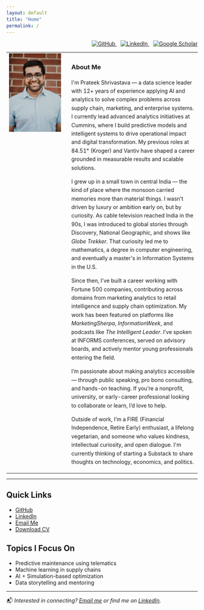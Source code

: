 ```yaml
---
layout: default
title: "Home"
permalink: /
---
```


<div style="text-align: right; margin-top: 10px;">
  <a href="https://github.com/prateek0489" target="_blank" style="margin-right: 10px;">
    <img src="https://cdn.jsdelivr.net/gh/devicons/devicon/icons/github/github-original.svg" alt="GitHub" width="24" height="24">
  </a>
  <a href="https://linkedin.com/in/pshrivastava1989" target="_blank" style="margin-right: 10px;">
    <img src="https://cdn.jsdelivr.net/gh/devicons/devicon/icons/linkedin/linkedin-original.svg" alt="LinkedIn" width="24" height="24">
  </a>
  <a href="https://scholar.google.com/citations?user=V62DoOgAAAAJ" target="_blank">
    <img src="https://upload.wikimedia.org/wikipedia/commons/4/4e/Google_Scholar_logo.svg" alt="Google Scholar" width="24" height="24">
  </a>
</div>


<table>
<tr>
<td style="width: 30%; vertical-align: top;">
  <img src="/assets/images/prateek.jpg" alt="Prateek Shrivastava" width="300" >
</td>
<td style="padding-left: 20px; vertical-align: top; line-height: 1.6;">

  <h3> About Me</h3>

  <p>I'm Prateek Shrivastava — a data science leader with 12+ years of experience applying AI and analytics to solve complex problems across supply chain, marketing, and enterprise systems. I currently lead advanced analytics initiatives at Cummins, where I build predictive models and intelligent systems to drive operational impact and digital transformation. My previous roles at 84.51° (Kroger) and Vantiv have shaped a career grounded in measurable results and scalable solutions.</p>

  <p>I grew up in a small town in central India — the kind of place where the monsoon carried memories more than material things. I wasn’t driven by luxury or ambition early on, but by curiosity. As cable television reached India in the 90s, I was introduced to global stories through Discovery, National Geographic, and shows like <em>Globe Trekker</em>. That curiosity led me to mathematics, a degree in computer engineering, and eventually a master's in Information Systems in the U.S.</p>

  <p>Since then, I’ve built a career working with Fortune 500 companies, contributing across domains from marketing analytics to retail intelligence and supply chain optimization. My work has been featured on platforms like <em>MarketingSherpa</em>, <em>InformationWeek</em>, and podcasts like <em>The Intelligent Leader</em>. I’ve spoken at INFORMS conferences, served on advisory boards, and actively mentor young professionals entering the field.</p>

  <p>I’m passionate about making analytics accessible — through public speaking, pro bono consulting, and hands-on teaching. If you’re a nonprofit, university, or early-career professional looking to collaborate or learn, I’d love to help.</p>

  <p>Outside of work, I’m a FIRE (Financial Independence, Retire Early) enthusiast, a lifelong vegetarian, and someone who values kindness, intellectual curiosity, and open dialogue. I'm currently thinking of starting a Substack to share thoughts on technology, economics, and politics.</p>

</td>
</tr>
</table>

---

##  Quick Links
- [GitHub](https://github.com/prateek0489)
- [LinkedIn](https://linkedin.com/in/pshrivastava1989)
- [Email Me](mailto:prateek.ietdavv@gmail.com)
- [Download CV](/assets/files/resume.pdf)

##  Topics I Focus On
- Predictive maintenance using telematics
- Machine learning in supply chains
- AI + Simulation-based optimization
- Data storytelling and mentoring

---

📬 *Interested in connecting? [Email me](mailto:prateek.ietdavv@gmail.com) or find me on [LinkedIn](https://linkedin.com/in/pshrivastava1989).*
